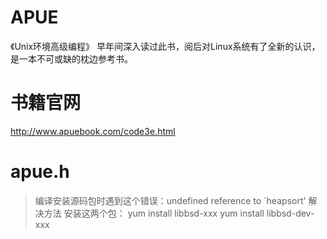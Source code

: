 # APUE
《Unix环境高级编程》
早年间深入读过此书，阅后对Linux系统有了全新的认识，是一本不可或缺的枕边参考书。
# 书籍官网
http://www.apuebook.com/code3e.html
# apue.h
> 编译安装源码包时遇到这个错误：undefined reference to `heapsort'
> 解决方法
安装这两个包：
yum install libbsd-xxx
yum install libbsd-dev-xxx
